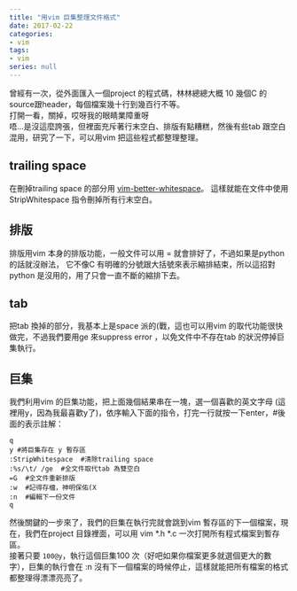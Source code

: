 ```yaml
---
title: "用vim 巨集整理文件格式"
date: 2017-02-22
categories:
- vim
tags:
- vim
series: null
---
```


曾經有一次，從外面匯入一個project 的程式碼，林林總總大概 10 幾個C 的source跟header，每個檔案幾十行到幾百行不等。  
打開一看，關掉，哎呀我的眼睛業障重呀  
唔…是沒這麼誇張，但裡面充斥著行末空白、排版有點糟糕，然後有些tab 跟空白混用，研究了一下，可以用vim 把這些程式都整理整理。  
<!--more-->

## trailing space
在刪掉trailing space 的部分用 [vim-better-whitespace](https://github.com/ntpeters/vim-better-whitespace)。
這樣就能在文件中使用StripWhitespace 指令刪掉所有行末空白。  

## 排版
排版用vim 本身的排版功能，一般文件可以用 = 就會排好了，不過如果是python 的話就沒辦法，
它不像C 有明確的分號跟大括號來表示縮排結束，所以這招對python 是沒用的，用了只會一直不斷的縮排下去。  

## tab
把tab 換掉的部分，我基本上是space 派的(戰，這也可以用vim 的取代功能很快做完，不過我們要用ge 來suppress error ，以免文件中不存在tab 的狀況停掉巨集執行。  

## 巨集
我們利用vim 的巨集功能，把上面幾個結果串在一塊，選一個喜歡的英文字母 (這裡用y，因為我最喜歡y了)，依序輸入下面的指令，打完一行就按一下enter，#後面的表示註解：  

```vim
q
y #將巨集存在 y 暫存區
:StripWhitespace  #清除trailing space
:%s/\t/ /ge  #全文件取代tab 為雙空白
=G  #全文件重新排版
:w  #記得存檔，神明保佑(X
:n  #編輯下一份文件
q
```

然後關鍵的一步來了，我們的巨集在執行完就會跳到vim 暫存區的下一個檔案，現在，我們在project 目錄裡面，可以用 vim *.h *.c 一次打開所有程式檔案到暫存區。  
接著只要 `100@y`，執行這個巨集100 次（好吧如果你檔案更多就選個更大的數字），巨集的執行會在 :n 沒有下一個檔案的時候停止，這樣就能把所有檔案的格式都整理得漂漂亮亮了。